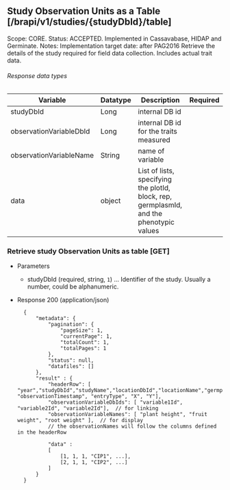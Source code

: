 ## Study Observation Units as a Table [/brapi/v1/studies/{studyDbId}/table] 
Scope: CORE.
Status: ACCEPTED. Implemented in Cassavabase, HIDAP and Germinate.
Notes: 
Implementation target date: after PAG2016
Retrieve the details of the study required for field data collection. Includes actual trait data.

###### Response data types
|Variable|Datatype|Description|Required|  
|------|------|------|:-----:|
|studyDbId|Long|internal DB id ||
|observationVariableDbId|Long | internal DB id for the traits measured ||
|observationVariableName|String| name of variable||
|data| object| List of lists, specifying the plotId, block, rep, germplasmId, and the phenotypic values||

### Retrieve study Observation Units as table [GET]

+ Parameters
    + studyDbId (required, string, `1`) ... Identifier of the study. Usually a number, could be alphanumeric.
    
+ Response 200 (application/json)

        {
            "metadata": {
                "pagination": {
                    "pageSize": 1,
                    "currentPage": 1,
                    "totalCount": 1,
                    "totalPages": 1
                },
                "status": null,
                "datafiles": []
            },
            "result" : {
                "headerRow": [ "year","studyDbId","studyName","locationDbId","locationName","germplasmDbId","germplasmName","observationUnitDbId","plotNumber","replicate","blockNumber", "observationTimestamp", "entryType", "X", "Y"],
                "observationVariableDbIds": [ "variable1Id", "variable2Id", "variable2Id"],  // for linking
                "observationVariableNames": [ "plant height", "fruit weight", "root weight" ],  // for display
                // the observationNames will follow the columns defined in the headerRow

                "data" :
                [
                    [1, 1, 1, "CIP1", ...],
                    [2, 1, 1, "CIP2", ...]
                ]
            }
        }
